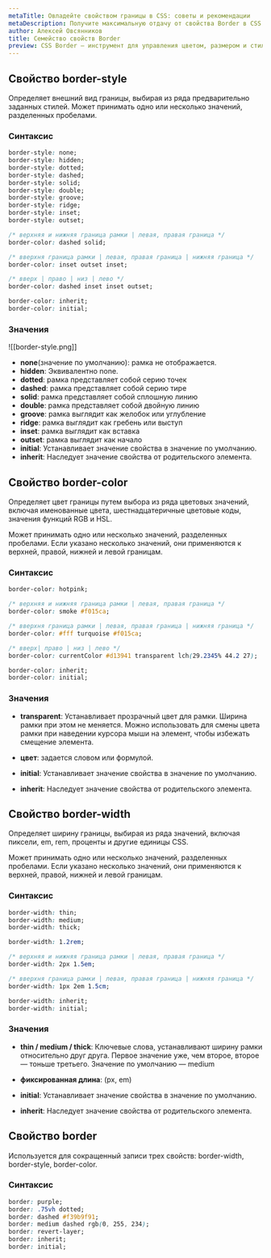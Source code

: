 ```yaml
---
metaTitle: Овладейте свойством границы в CSS: советы и рекомендации
metaDescription: Получите максимальную отдачу от свойства Border в CSS с помощью этого подробного руководства. Узнайте, как создавать собственные границы и управлять интервалами | База знаний PurpleSchool
author: Алексей Овсянников
title: Семейство свойств Border
preview: CSS Border — инструмент для управления цветом, размером и стилем рамки. С его помощью вы можете создать широкий спектр вариантов дизайна, чтобы улучшить внешний вид ваших страниц.
---
```


## **Cвойство border-style**

Определяет внешний вид границы, выбирая из ряда предварительно заданных стилей. Может принимать одно или несколько значений, разделенных пробелами.

### **Синтаксис**

```css
border-style: none;
border-style: hidden;
border-style: dotted;
border-style: dashed;
border-style: solid;
border-style: double;
border-style: groove;
border-style: ridge;
border-style: inset;
border-style: outset;

/* верхняя и нижняя граница рамки | левая, правая граница */
border-color: dashed solid;

/* вверхня граница рамки | левая, правая граница | нижняя граница */
border-color: inset outset inset;

/* вверх | право | низ | лево */
border-color: dashed inset inset outset;

border-color: inherit;
border-color: initial;
```

### **Значения**

![[border-style.png]]

- **none**(значение по умолчанию): рамка не отображается.
- **hidden**: Эквивалентно none.
- **dotted**: рамка представляет собой серию точек
- **dashed**: рамка представляет собой серию тире
- **solid**: рамка представляет собой сплошную линию
- **double**: рамка представляет собой двойную линию
- **groove**: рамка выглядит как желобок или углубление
- **ridge**: рамка выглядит как гребень или выступ
- **inset**: рамка выглядит как вставка
- **outset**: рамка выглядит как начало
- **initial**: Устанавливает значение свойства в значение по умолчанию.
- **inherit**: Наследует значение свойства от родительского элемента.

## **Cвойство border-color**

Определяет цвет границы путем выбора из ряда цветовых значений, включая именованные цвета, шестнадцатеричные цветовые коды, значения функций RGB и HSL.

Может принимать одно или несколько значений, разделенных пробелами. Если указано несколько значений, они применяются к верхней, правой, нижней и левой границам.

### **Синтаксис**

```css
border-color: hotpink;

/* верхняя и нижняя граница рамки | левая, правая граница */
border-color: smoke #f015ca;

/* вверхня граница рамки | левая, правая граница | нижняя граница */
border-color: #fff turquoise #f015ca;

/* вверх| право | низ | лево */
border-color: currentColor #d13941 transparent lch(29.2345% 44.2 27);

border-color: inherit;
border-color: initial;
```

### **Значения**

- **transparent**: Устанавливает прозрачный цвет для рамки. Ширина рамки при этом не меняется. Можно использовать для смены цвета рамки при наведении курсора мыши на элемент, чтобы избежать смещение элемента.

- **цвет**: задается словом или формулой.

- **initial**: Устанавливает значение свойства в значение по умолчанию.

- **inherit**: Наследует значение свойства от родительского элемента.


## **Cвойство border-width**

Определяет ширину границы, выбирая из ряда значений, включая пиксели, em, rem, проценты и другие единицы CSS.

Может принимать одно или несколько значений, разделенных пробелами. Если указано несколько значений, они применяются к верхней, правой, нижней и левой границам.

### **Синтаксис**

```css
border-width: thin;
border-width: medium;
border-width: thick;

border-width: 1.2rem;

/* верхняя и нижняя граница рамки | левая, правая граница */
border-width: 2px 1.5em;

/* вверхня граница рамки | левая, правая граница | нижняя граница */
border-width: 1px 2em 1.5cm;

border-width: inherit;
border-width: initial;
```

### **Значения**

- **thin / medium / thick**: Ключевые слова, устанавливают ширину рамки относительно друг друга. Первое значение уже, чем второе, второе — тоньше третьего. Значение по умолчанию — medium

- **фиксированная длина**: (px, em)

- **initial**: Устанавливает значение свойства в значение по умолчанию.

- **inherit**: Наследует значение свойства от родительского элемента.

## **Cвойство border**

Используется для сокращенный записи трех свойств: border-width, border-style, border-color.

### **Синтаксис**

```css
border: purple;
border: .75vh dotted;
border: dashed #f39b9f91;
border: medium dashed rgb(0, 255, 234);
border: revert-layer;
border: inherit;
border: initial;
```
